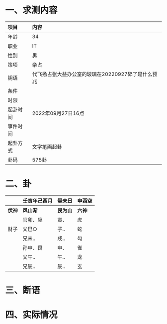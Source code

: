 # 一、求测内容
|项目|内容|
|:-|:-|
|年龄|34|
|职业|IT|
|性别|男|
|策项|杂占|
|钥语|代飞扬占张大益办公室的玻璃在20220927碎了是什么预兆|
|条件||
|时限||
|起卦时间|2022年09月27日16点|
|事件时间||
|起卦方式|文字笔画起卦|
|卦码|575卦|

# 二、卦
||壬寅年己酉月|癸未日|申酉空|
|:-|:-|:-|:-|
|**伏神**|**风山渐**|**艮为山**|**六神**|
||官卯、应|寅、|虎|
|财子|父巳○|子..|蛇|
||兄未..|戌..|勾|
||孙申、艮|申、|雀|
||父午..|午..|龙|
||兄辰..|辰..|玄|


# 三、断语

# 四、实际情况